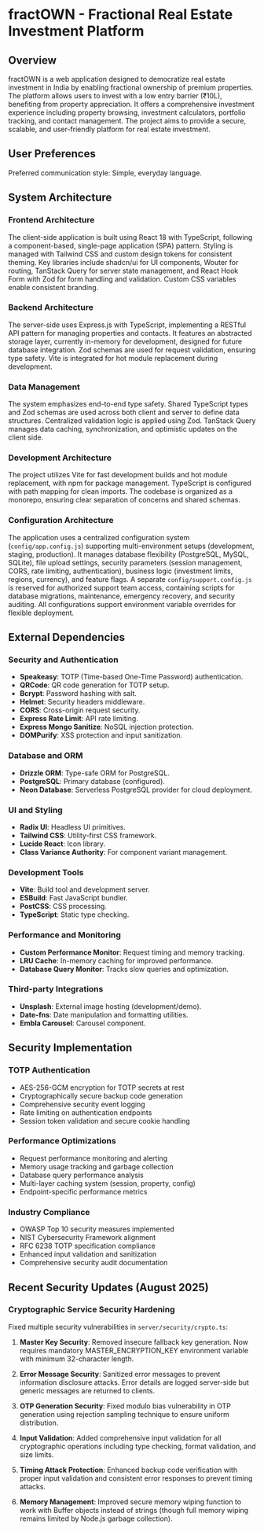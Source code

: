 # fractOWN - Fractional Real Estate Investment Platform

## Overview
fractOWN is a web application designed to democratize real estate investment in India by enabling fractional ownership of premium properties. The platform allows users to invest with a low entry barrier (₹10L), benefiting from property appreciation. It offers a comprehensive investment experience including property browsing, investment calculators, portfolio tracking, and contact management. The project aims to provide a secure, scalable, and user-friendly platform for real estate investment.

## User Preferences
Preferred communication style: Simple, everyday language.

## System Architecture

### Frontend Architecture
The client-side application is built using React 18 with TypeScript, following a component-based, single-page application (SPA) pattern. Styling is managed with Tailwind CSS and custom design tokens for consistent theming. Key libraries include shadcn/ui for UI components, Wouter for routing, TanStack Query for server state management, and React Hook Form with Zod for form handling and validation. Custom CSS variables enable consistent branding.

### Backend Architecture
The server-side uses Express.js with TypeScript, implementing a RESTful API pattern for managing properties and contacts. It features an abstracted storage layer, currently in-memory for development, designed for future database integration. Zod schemas are used for request validation, ensuring type safety. Vite is integrated for hot module replacement during development.

### Data Management
The system emphasizes end-to-end type safety. Shared TypeScript types and Zod schemas are used across both client and server to define data structures. Centralized validation logic is applied using Zod. TanStack Query manages data caching, synchronization, and optimistic updates on the client side.

### Development Architecture
The project utilizes Vite for fast development builds and hot module replacement, with npm for package management. TypeScript is configured with path mapping for clean imports. The codebase is organized as a monorepo, ensuring clear separation of concerns and shared schemas.

### Configuration Architecture
The application uses a centralized configuration system (`config/app.config.js`) supporting multi-environment setups (development, staging, production). It manages database flexibility (PostgreSQL, MySQL, SQLite), file upload settings, security parameters (session management, CORS, rate limiting, authentication), business logic (investment limits, regions, currency), and feature flags. A separate `config/support.config.js` is reserved for authorized support team access, containing scripts for database migrations, maintenance, emergency recovery, and security auditing. All configurations support environment variable overrides for flexible deployment.

## External Dependencies

### Security and Authentication
- **Speakeasy**: TOTP (Time-based One-Time Password) authentication.
- **QRCode**: QR code generation for TOTP setup.
- **Bcrypt**: Password hashing with salt.
- **Helmet**: Security headers middleware.
- **CORS**: Cross-origin request security.
- **Express Rate Limit**: API rate limiting.
- **Express Mongo Sanitize**: NoSQL injection protection.
- **DOMPurify**: XSS protection and input sanitization.

### Database and ORM
- **Drizzle ORM**: Type-safe ORM for PostgreSQL.
- **PostgreSQL**: Primary database (configured).
- **Neon Database**: Serverless PostgreSQL provider for cloud deployment.

### UI and Styling
- **Radix UI**: Headless UI primitives.
- **Tailwind CSS**: Utility-first CSS framework.
- **Lucide React**: Icon library.
- **Class Variance Authority**: For component variant management.

### Development Tools
- **Vite**: Build tool and development server.
- **ESBuild**: Fast JavaScript bundler.
- **PostCSS**: CSS processing.
- **TypeScript**: Static type checking.

### Performance and Monitoring
- **Custom Performance Monitor**: Request timing and memory tracking.
- **LRU Cache**: In-memory caching for improved performance.
- **Database Query Monitor**: Tracks slow queries and optimization.

### Third-party Integrations
- **Unsplash**: External image hosting (development/demo).
- **Date-fns**: Date manipulation and formatting utilities.
- **Embla Carousel**: Carousel component.

## Security Implementation

### TOTP Authentication
- AES-256-GCM encryption for TOTP secrets at rest
- Cryptographically secure backup code generation
- Comprehensive security event logging
- Rate limiting on authentication endpoints
- Session token validation and secure cookie handling

### Performance Optimizations
- Request performance monitoring and alerting
- Memory usage tracking and garbage collection
- Database query performance analysis
- Multi-layer caching system (session, property, config)
- Endpoint-specific performance metrics

### Industry Compliance
- OWASP Top 10 security measures implemented
- NIST Cybersecurity Framework alignment
- RFC 6238 TOTP specification compliance
- Enhanced input validation and sanitization
- Comprehensive security audit documentation

## Recent Security Updates (August 2025)

### Cryptographic Service Security Hardening
Fixed multiple security vulnerabilities in `server/security/crypto.ts`:

1. **Master Key Security**: Removed insecure fallback key generation. Now requires mandatory MASTER_ENCRYPTION_KEY environment variable with minimum 32-character length.

2. **Error Message Security**: Sanitized error messages to prevent information disclosure attacks. Error details are logged server-side but generic messages are returned to clients.

3. **OTP Generation Security**: Fixed modulo bias vulnerability in OTP generation using rejection sampling technique to ensure uniform distribution.

4. **Input Validation**: Added comprehensive input validation for all cryptographic operations including type checking, format validation, and size limits.

5. **Timing Attack Protection**: Enhanced backup code verification with proper input validation and consistent error responses to prevent timing attacks.

6. **Memory Management**: Improved secure memory wiping function to work with Buffer objects instead of strings (though full memory wiping remains limited by Node.js garbage collection).